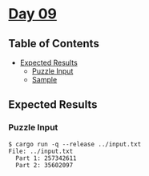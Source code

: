 # [Day 09](https://adventofcode.com/2020/day/9)

## Table of Contents

- [Expected Results](#expected-results)
  - [Puzzle Input](#puzzle-input)
  - [Sample](#sample)

## Expected Results

### Puzzle Input

```console
$ cargo run -q --release ../input.txt
File: ../input.txt
  Part 1: 257342611
  Part 2: 35602097
```
